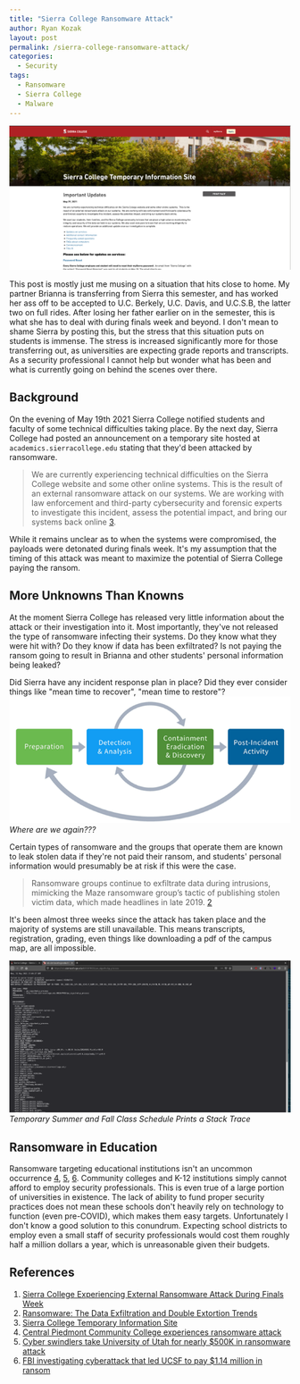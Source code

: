 ```yaml
---
title: "Sierra College Ransomware Attack"
author: Ryan Kozak
layout: post
permalink: /sierra-college-ransomware-attack/
categories:
  - Security
tags:
  - Ransomware
  - Sierra College
  - Malware
---
```


![Temporary Website for Sierra College](/wp-content/uploads/2021/05/ransomware/tempsite.png)

This post is mostly just me musing on a situation that hits close to home. My partner Brianna is transferring from Sierra this semester, and has worked her ass off to be accepted to U.C. Berkely, U.C. Davis, and U.C.S.B, the latter two on full rides. After losing her father earlier on in the semester, this is what she has to deal with during finals week and beyond. I don't mean to shame Sierra by posting this, but the stress that this situation puts on students is immense. The stress is increased significantly more for those transferring out, as universities are expecting grade reports and transcripts. As a security professional I cannot help but wonder what has been and what is currently going on behind the scenes over there.


## Background  
On the evening of May 19th 2021 Sierra College notified students and faculty of some technical difficulties taking place. By the next day, Sierra College had posted an announcement on a temporary site hosted at `academics.sierracollege.edu` stating that they'd been attacked by ransomware.  

> We are currently experiencing technical difficulties on the Sierra College website and some other online systems.  This is the result of an external ransomware attack on our systems.  We are working with law enforcement and third-party cybersecurity and forensic experts to investigate this incident, assess the potential impact, and bring our systems back online [3](https://academics.sierracollege.edu/sierra-college).  

While it remains unclear as to when the systems were compromised, the payloads were detonated during finals week. It's my assumption that the timing of this attack was meant to maximize the potential of Sierra College paying the ransom.


## More Unknowns Than Knowns  
At the moment Sierra College has released very little information about the attack or their investigation into it. Most importantly, they've not released the type of ransomware infecting their systems. Do they know what they were hit with? Do they know if data has been exfiltrated? Is not paying the ransom going to result in Brianna and other students' personal information being leaked?


Did Sierra have any incident response plan in place? Did they ever consider things like "mean time to recover", "mean time to restore"?  
![IR Plan Steps](/wp-content/uploads/2021/05/ransomware/IR-plan-steps.png)
*Where are we again???*


Certain types of ransomware and the groups that operate them are known to leak stolen data if they're not paid their ransom, and students' personal information would presumably be at risk if this were the case.

> Ransomware groups continue to exfiltrate data during intrusions, mimicking the Maze ransomware group’s tactic of publishing stolen victim data, which made headlines in late 2019. [2](https://www.cisecurity.org/blog/ransomware-the-data-exfiltration-and-double-extortion-trends/)


It's been almost three weeks since the attack has taken place and the majority of systems are still unavailable. This means transcripts, registration, grading, even things like downloading a pdf of the campus map, are all impossible.

![Registration Page](/wp-content/uploads/2021/05/ransomware/registrationfail.png)
*Temporary Summer and Fall Class Schedule Prints a Stack Trace*


## Ransomware in Education  
Ransomware targeting educational institutions isn't an uncommon occurrence [4](https://www.wbtv.com/2021/02/12/central-piedmont-community-college-experiences-ransomware-attack/), [5](https://www.deseret.com/utah/2020/8/21/21396174/cyber-swindlers-take-university-of-utah-for-nearly-500k-in-ransomware-attack), [6]((https://www.sfchronicle.com/crime/article/FBI-investigating-cyberattack-that-led-UCSF-to-15377822.php)). Community colleges and K-12 institutions simply cannot afford to employ security professionals. This is even true of a large portion of universities in existence. The lack of ability to fund proper security practices does not mean these schools don't heavily rely on technology to function (even pre-COVID), which makes them easy targets. Unfortunately I don't know a good solution to this conundrum. Expecting school districts to employ even a small staff of security professionals would cost them roughly half a million dollars a year, which is unreasonable given their budgets.

## References
1. [Sierra College Experiencing External Ransomware Attack During Finals Week](https://sacramento.cbslocal.com/2021/05/20/sierra-college-ransomware-attack-finals-week/)
2. [Ransomware: The Data Exfiltration and Double Extortion Trends](https://www.cisecurity.org/blog/ransomware-the-data-exfiltration-and-double-extortion-trends/)
3. [Sierra College Temporary Information Site](https://academics.sierracollege.edu/sierra-college)
4. [Central Piedmont Community College experiences ransomware attack](https://www.wbtv.com/2021/02/12/central-piedmont-community-college-experiences-ransomware-attack/)
5. [Cyber swindlers take University of Utah for nearly $500K in ransomware attack](https://www.deseret.com/utah/2020/8/21/21396174/cyber-swindlers-take-university-of-utah-for-nearly-500k-in-ransomware-attack)
6. [FBI investigating cyberattack that led UCSF to pay $1.14 million in ransom](https://www.sfchronicle.com/crime/article/FBI-investigating-cyberattack-that-led-UCSF-to-15377822.php)
